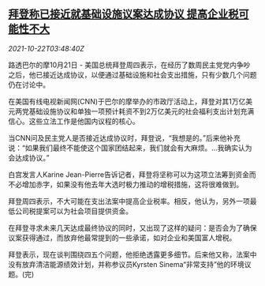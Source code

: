 <!--1634875263000-->
[拜登称已接近就基础设施议案达成协议 提高企业税可能性不大](https://cn.reuters.com/article/us-biden-infrastructure-bill-1022-idCNKBS2HC09X)
------

<div><i>2021-10-22T03:48:40Z</i></div><p>路透巴尔的摩10月21日 - 美国总统拜登周四表示，在经历了数周民主党党内争吵之后，他已接近达成协议，以便通过基础设施和社会支出措施，只有少数几个问题仍在讨论中。</p><p>在美国有线电视新闻网(CNN)于巴尔的摩举办的市政厅活动上，拜登对其1万亿美元两党基础设施协议和单独一项预计耗资不到2万亿美元的社会福利支出计划充满信心。这些立法工作是他国内议程的核心。</p><p>当CNN问及民主党人是否接近达成协议时，拜登说，“我想是的。”后来他补充说：“如果我们最终不能使这个国家团结起来，我们就会有大麻烦。...我确实认为会达成协议。”</p><p>白宫发言人Karine Jean-Pierre告诉记者，拜登将坚称可以为这项立法筹到资金而不必增加赤字，如果没有他去年大选时极力推动的增税措施，这将很难做到。</p><p>拜登周四表示，不大可能在支出法案中提高企业税率。相反，他认为，另外一项最低公司税提案可以为社会项目提供资金。</p><p>在拜登寻求未来几天达成最终协议的同时，又出现了这样的疑问：是否会为了确保议案获得通过，而放弃他最常提到的一些承诺，如对企业和美国富人增税。</p><p>拜登表示，现在谈判围绕四五个问题，他拒绝透露更多细节。后来他又称，法案中没有放弃清洁能源绩效计划，并称参议员Kyrsten Sinema“非常支持”他的环境议题。(完)</p>
